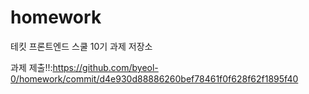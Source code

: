 # homework
테킷 프론트엔드 스쿨 10기 과제 저장소

과제 제출!!:<https://github.com/byeol-0/homework/commit/d4e930d88886260bef78461f0f628f62f1895f40>